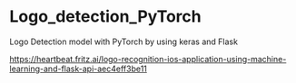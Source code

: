 # Logo_detection_PyTorch
Logo Detection model with PyTorch by using keras and Flask

https://heartbeat.fritz.ai/logo-recognition-ios-application-using-machine-learning-and-flask-api-aec4eff3be11

